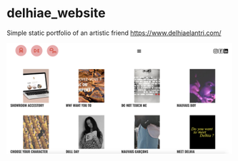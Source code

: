 # delhiae_website

Simple static portfolio of an artistic friend
https://www.delhiaelantri.com/

![](screenshots/delhia_screen_01.png)
